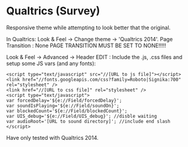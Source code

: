 # Qualtrics (Survey)
Responsive theme while attempting to look better that the original.

In Qualtrics:
Look & Feel -> Change theme -> 'Qualtrics 2014'.
Page Transition : None
PAGE TRANSITION MUST BE SET TO NONE!!!!!


Look & Feel -> Advanced -> Header EDIT :
  Include the .js, .css files and setup some JS vars (and any fonts):
  
    <script type="text/javascript" src="//[URL to js file]"></script>
    <link href="//fonts.googleapis.com/css?family=Roboto|Signika:700" rel="stylesheet" />
    <link href="//[URL to css file]" rel="stylesheet" />
    <script type="text/javascript">
    var forcedDelay='${e://Field/forcedDelay}';
    var soundIsPlaying='${e://Field/soundOn}';
    var blockedCount='${e://Field/blockedCount}';
    var UIS_debug='${e://Field/UIS_debug}'; //disble waiting
    var audioRoot='[URL to sound directory]'; //include end slash
    </script>


Have only tested with Qualtrics 2014.
